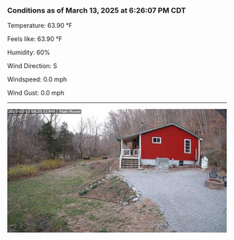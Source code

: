 ### Conditions as of March 13, 2025 at 6:26:07 PM CDT 

Temperature: 63.90 &deg;F

Feels like: 63.90 &deg;F

Humidity: 60%

Wind Direction: S

Windspeed: 0.0 mph

Wind Gust: 0.0 mph

---

<img src="./images/latest.jpeg"/>

